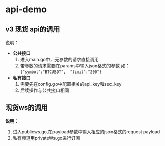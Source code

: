 # api-demo
## v3 现货 api的调用
说明：
* **公共接口**
    1. 进入main.go中，无参数的请求直接调用
    2. 带参数的请求需要在params中输入json格式的参数 如：`{"symbol":"BTCUSDT",	"limit":"200"}`
* **私有接口**
    1. 需要先在config.go中配置相关的api_key和sec_key
    2. 后续操作与公共接口相同

## 现货ws的调用
**说明：**
1. 进入publicws.go,在payload参数中输入相应的json格式的request payload
2. 私有频道用privateWs.go进行订阅
